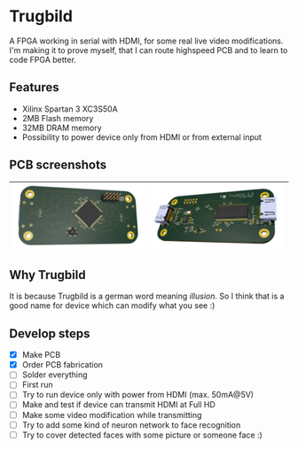 # Trugbild
A FPGA working in serial with HDMI, for some real live video modifications. I'm making it to prove myself, that I can route highspeed PCB and to learn to code FPGA better.

## Features

- Xilinx Spartan 3 XC3S50A
- 2MB Flash memory
- 32MB DRAM memory
- Possibility to power device only from HDMI or from external input

## PCB screenshots
|![](/Images/top.png)|![](/Images/bottom.png)|
|---|---|
## Why Trugbild
It is because Trugbild is a german word meaning _illusion_. So I think that is a good name for device which can modify what you see :)

## Develop steps
- [x] Make PCB
- [x] Order PCB fabrication
- [ ] Solder everything
- [ ] First run
- [ ] Try to run device only with power from HDMI (max. 50mA@5V)
- [ ] Make and test if device can transmit HDMI at Full HD
- [ ] Make some video modification while transmitting
- [ ] Try to add some kind of neuron network to face recognition
- [ ] Try to cover detected faces with some picture or someone face :)
